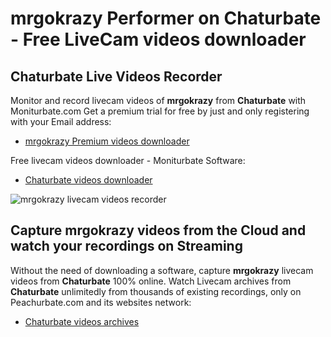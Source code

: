# mrgokrazy Performer on Chaturbate - Free LiveCam videos downloader

## Chaturbate Live Videos Recorder

Monitor and record livecam videos of **mrgokrazy** from **Chaturbate** with Moniturbate.com
Get a premium trial for free by just and only registering with your Email address:
* [mrgokrazy Premium videos downloader](https://moniturbate.com/request-demo-licence-key.html)

Free livecam videos downloader - Moniturbate Software:
* [Chaturbate videos downloader](https://moniturbate.com/moniturbate-download-software.html)

![mrgokrazy livecam videos recorder](https://peachurnet.com/templates/moniturbate-software.png)


## Capture mrgokrazy videos from the Cloud and watch your recordings on Streaming

Without the need of downloading a software, capture **mrgokrazy** livecam videos from **Chaturbate** 100% online.
Watch Livecam archives from **Chaturbate** unlimitedly from thousands of existing recordings, only on Peachurbate.com and its websites network:
* [Chaturbate videos archives](https://peachurnet.com/)